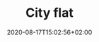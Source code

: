---
title: "City flat"
date: 2020-08-17T15:02:56+02:00
draft: false

opening: "26.09. 18.00"
duration: "30.09 - 30.10."
hours: "Úterý/Čtvrtek/Sobota 14.00-18.00"
---